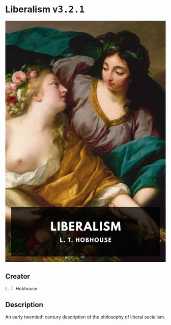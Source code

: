 
# Liberalism <kbd>v3.2.1</kbd>

<center>
  <img src="./cover-1024.jpg"/>
</center>

## Creator
L. T. Hobhouse

## Description
An early twentieth century description of the philosophy of liberal socialism.
